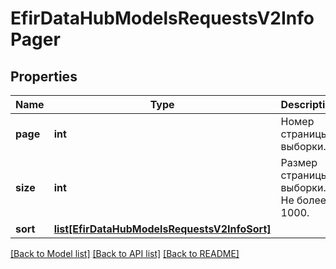 # EfirDataHubModelsRequestsV2InfoPager

## Properties
Name | Type | Description | Notes
------------ | ------------- | ------------- | -------------
**page** | **int** | Номер страницы выборки. | [optional] 
**size** | **int** | Размер страницы выборки. Не более 1000. | [optional] 
**sort** | [**list[EfirDataHubModelsRequestsV2InfoSort]**](EfirDataHubModelsRequestsV2InfoSort.md) |  | [optional] 

[[Back to Model list]](../README.md#documentation-for-models) [[Back to API list]](../README.md#documentation-for-api-endpoints) [[Back to README]](../README.md)

